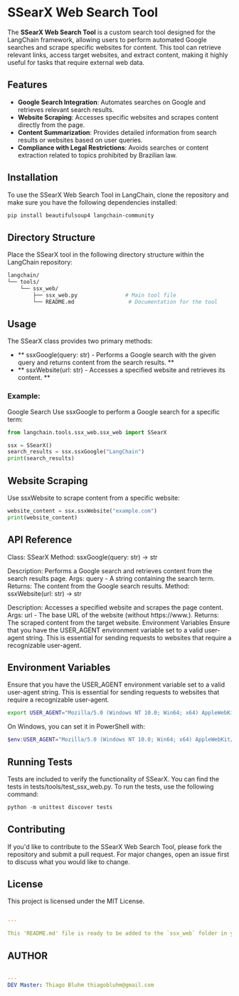 # SSearX Web Search Tool

The **SSearX Web Search Tool** is a custom search tool designed for the LangChain framework, allowing users to perform automated Google searches and scrape specific websites for content. This tool can retrieve relevant links, access target websites, and extract content, making it highly useful for tasks that require external web data.

## Features

- **Google Search Integration**: Automates searches on Google and retrieves relevant search results.
- **Website Scraping**: Accesses specific websites and scrapes content directly from the page.
- **Content Summarization**: Provides detailed information from search results or websites based on user queries.
- **Compliance with Legal Restrictions**: Avoids searches or content extraction related to topics prohibited by Brazilian law.

## Installation

To use the SSearX Web Search Tool in LangChain, clone the repository and make sure you have the following dependencies installed:

```bash
pip install beautifulsoup4 langchain-community
```
## Directory Structure
Place the SSearX tool in the following directory structure within the LangChain repository:

```bash
langchain/
└── tools/
    └── ssx_web/
        ├── ssx_web.py               # Main tool file
        └── README.md                 # Documentation for the tool
```
## Usage

The SSearX class provides two primary methods:

 - ** ssxGoogle(query: str) - Performs a Google search with the given query and returns content from the search results. **
 - ** ssxWebsite(url: str) - Accesses a specified website and retrieves its content. **

### Example:
Google Search
Use ssxGoogle to perform a Google search for a specific term:

```python
from langchain.tools.ssx_web.ssx_web import SSearX

ssx = SSearX()
search_results = ssx.ssxGoogle("LangChain")
print(search_results)
```

## Website Scraping
Use ssxWebsite to scrape content from a specific website:
```python
website_content = ssx.ssxWebsite("example.com")
print(website_content)

```
## API Reference
Class: SSearX
Method: ssxGoogle(query: str) -> str

Description: Performs a Google search and retrieves content from the search results page.
Args: query - A string containing the search term.
Returns: The content from the Google search results.
Method: ssxWebsite(url: str) -> str

Description: Accesses a specified website and scrapes the page content.
Args: url - The base URL of the website (without https://www.).
Returns: The scraped content from the target website.
Environment Variables
Ensure that you have the USER_AGENT environment variable set to a valid user-agent string. This is essential for sending requests to websites that require a recognizable user-agent.


## Environment Variables
Ensure that you have the USER_AGENT environment variable set to a valid user-agent string. This is essential for sending requests to websites that require a recognizable user-agent.

```bash
export USER_AGENT="Mozilla/5.0 (Windows NT 10.0; Win64; x64) AppleWebKit/537.36 (KHTML, like Gecko) Chrome/130.0.0.0 Safari/537.36"
```

On Windows, you can set it in PowerShell with:
```powershell
$env:USER_AGENT="Mozilla/5.0 (Windows NT 10.0; Win64; x64) AppleWebKit/537.36 (KHTML, like Gecko) Chrome/130.0.0.0 Safari/537.36"
```

## Running Tests
Tests are included to verify the functionality of SSearX. You can find the tests in tests/tools/test_ssx_web.py. To run the tests, use the following command:

```python
python -m unittest discover tests
```

## Contributing
If you'd like to contribute to the SSearX Web Search Tool, please fork the repository and submit a pull request. For major changes, open an issue first to discuss what you would like to change.

## License
This project is licensed under the MIT License.
```yaml

---

This 'README.md' file is ready to be added to the `ssx_web` folder in your LangChain project. It provides clear and organized documentation for other developers to understand and use the 'SSearX' tool.

```

## AUTHOR
```yaml

---
DEV Master: Thiago Bluhm thiagobluhm@gmail.com

